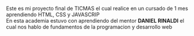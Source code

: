 Este es mi proyecto final de TICMAS el cual realice en un cursado de 1 mes aprendiendo HTML, CSS y JAVASCRIP<br>En esta academia estuvo con aprendiendo del mentor <b>DANIEL RINALDI</b> el cual nos hablo de fundamentos de la programacion y desarrollo web<br>
